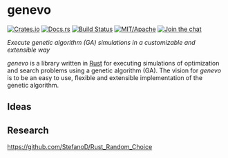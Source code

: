 # genevo

[![Crates.io][crb]][crl]
[![Docs.rs][dcb]][dcl]
[![Build Status][tcb]][tcl]
[![MIT/Apache][lib]][lil]
[![Join the chat][gcb]][gcl]

[crb]: https://img.shields.io/crates/v/genevo.svg?style=flat-square
[dcb]: https://docs.rs/genevo/badge.svg
[tcb]: https://img.shields.io/travis/innoave/genevo/master.svg?style=flat-square
[lib]: https://img.shields.io/badge/license-MIT%2FApache-blue.svg?style=flat-square
[l1b]: https://img.shields.io/badge/license-MIT-blue.svg?style=flat-square
[l2b]: https://img.shields.io/badge/license-Apache-blue.svg?style=flat-square
[gcb]: https://badges.gitter.im/innoave/general.svg?style=flat-square

[crl]: https://crates.io/crates/genevo/
[dcl]: https://docs.rs/genevo
[tcl]: https://travis-ci.org/innoave/genevo/
[lil]: COPYRIGHT.txt
[l1l]: https://opensource.org/licenses/MIT
[l2l]: https://www.apache.org/licenses/LICENSE-2.0
[gcl]: https://gitter.im/orgs/innoave/genevo

_Execute genetic algorithm (GA) simulations in a customizable and extensible way_

_genevo_ is a library written in [Rust] for executing simulations of
optimization and search problems using a genetic algorithm (GA). The vision for
_genevo_ is to be an easy to use, flexible and extensible implementation of the
genetic algorithm.




[Rust]: https://www.rust-lang.org/


## Ideas



## Research

https://github.com/StefanoD/Rust_Random_Choice
